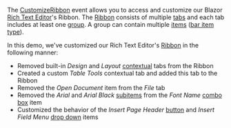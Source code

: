 The [CustomizeRibbon](https://docs.devexpress.com/Blazor/DevExpress.Blazor.RichEdit.DxRichEdit.CustomizeRibbon) event allows you to access and customize our Blazor [Rich Text Editor](https://docs.devexpress.com/Blazor/DevExpress.Blazor.RichEdit.DxRichEdit)'s Ribbon. The [Ribbon](https://docs.devexpress.com/Blazor/DevExpress.Blazor.Office.IRibbon) consists of multiple [tabs](https://docs.devexpress.com/Blazor/DevExpress.Blazor.Office.IRibbonTab) and each tab includes at least one [group](https://docs.devexpress.com/Blazor/DevExpress.Blazor.Office.IBarGroup). A group can contain multiple [items](https://docs.devexpress.com/Blazor/DevExpress.Blazor.Office.IBarItem) ([bar item type](https://docs.devexpress.com/Blazor/DevExpress.Blazor.Office.BarItemTypes)).

In this demo, we've customized our Rich Text Editor's [Ribbon](https://docs.devexpress.com/Blazor/DevExpress.Blazor.Office.IRibbon) in the following manner:

* Removed built-in *Design* and *Layout* [contextual](https://docs.devexpress.com/Blazor/DevExpress.Blazor.RichEdit.RichEditRibbonContextTabType) tabs from the Ribbon
* Created a custom *Table Tools* contextual tab and added this tab to the Ribbon
* Removed the *Open Document* item from the *File* tab
* Removed the *Arial* and *Arial Black* [subitems](https://docs.devexpress.com/Blazor/DevExpress.Blazor.Office.IBarComboBox.Items) from the *Font Name* [combo box](https://docs.devexpress.com/Blazor/DevExpress.Blazor.Office.IBarComboBox) item
* Customized the behavior of the *Insert Page Header* [button](https://docs.devexpress.com/Blazor/DevExpress.Blazor.Office.IBarButton) and *Insert Field Menu* [drop down](https://docs.devexpress.com/Blazor/DevExpress.Blazor.Office.IBarDropDown) items
